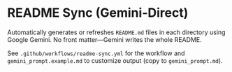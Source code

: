 # README Sync (Gemini-Direct)

Automatically generates or refreshes `README.md` files in each directory using Google Gemini. No front matter—Gemini writes the whole README.

See `.github/workflows/readme-sync.yml` for the workflow and `gemini_prompt.example.md` to customize output (copy to `gemini_prompt.md`).
